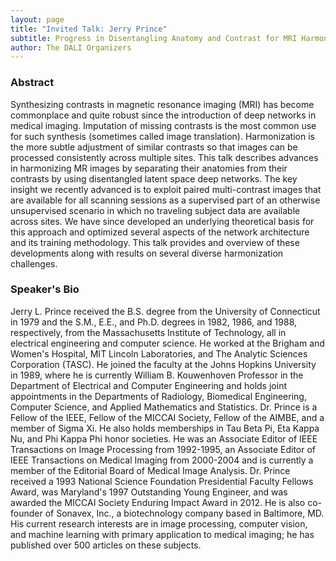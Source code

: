```yaml
---
layout: page
title: "Invited Talk: Jerry Prince"
subtitle: Progress in Disentangling Anatomy and Contrast for MRI Harmonization
author: The DALI Organizers
---
```


### Abstract

Synthesizing contrasts in magnetic resonance imaging (MRI) has become commonplace and quite robust since the introduction of deep networks in medical imaging.  Imputation of missing contrasts is the most common use for such synthesis (sometimes called image translation).   Harmonization is the more subtle adjustment of similar contrasts so that images can be processed consistently across multiple sites. This talk describes advances in harmonizing MR images by separating their anatomies from their contrasts by using disentangled latent space deep networks.  The key insight we recently advanced is to exploit paired multi-contrast images that are available for all scanning sessions as a supervised part of an otherwise unsupervised scenario in which no traveling subject data are available across sites. We have since developed an underlying theoretical basis for this approach and optimized several aspects of the network architecture and its training methodology.  This talk provides and overview of these developments along with results on several diverse harmonization challenges.

### Speaker's Bio

Jerry L. Prince received the B.S. degree from the University of Connecticut in 1979 and the S.M., E.E., and Ph.D. degrees in 1982, 1986, and 1988, respectively, from the Massachusetts Institute of Technology, all in electrical engineering and computer science.  He worked at the Brigham and Women's Hospital, MIT Lincoln Laboratories, and The Analytic Sciences Corporation (TASC). He joined the faculty at the Johns Hopkins University in 1989, where he is currently William B. Kouwenhoven Professor in the Department of Electrical and Computer Engineering and holds joint appointments in the Departments of Radiology, Biomedical Engineering, Computer Science, and Applied Mathematics and Statistics. Dr. Prince is a Fellow of the IEEE, Fellow of the MICCAI Society, Fellow of the AIMBE, and a member of Sigma Xi. He also holds memberships in Tau Beta Pi, Eta Kappa Nu, and Phi Kappa Phi honor societies.  He was an Associate Editor of IEEE Transactions on Image Processing from 1992-1995, an Associate Editor of IEEE Transactions on Medical Imaging from 2000-2004 and is currently a member of the Editorial Board of Medical Image Analysis. Dr. Prince received a 1993 National Science Foundation Presidential Faculty Fellows Award, was Maryland's 1997 Outstanding Young Engineer, and was awarded the MICCAI Society Enduring Impact Award in 2012.  He is also co-founder of Sonavex, Inc., a biotechnology company based in Baltimore, MD.  His current research interests are in image processing, computer vision, and machine learning with primary application to medical imaging; he has published over 500 articles on these subjects.
